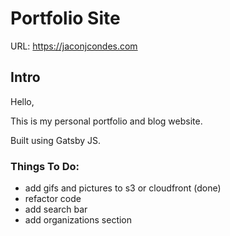 # Portfolio Site

URL: https://jaconjcondes.com

## Intro

Hello,

This is my personal portfolio and blog website.

Built using Gatsby JS.

### Things To Do:

- add gifs and pictures to s3 or cloudfront (done)
- refactor code
- add search bar
- add organizations section
